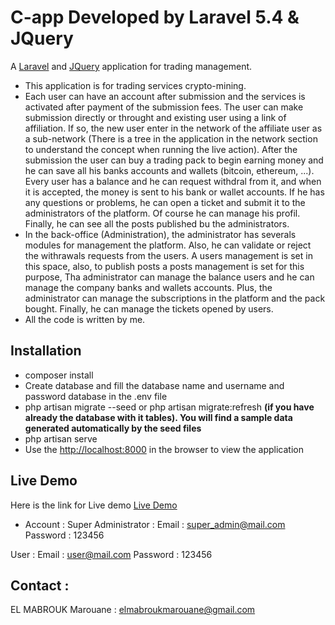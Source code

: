 # C-app Developed by Laravel 5.4 & JQuery

A [Laravel](http://laravel.com/) and [JQuery](https://jquery.com/) application for trading management.

- This application is for trading services crypto-mining. 
- Each user can have an account after submission and the services is activated after payment of the submission fees. The user can make submission directly or throught and existing user using a link of affiliation. If so, the new user enter in the network of the affiliate user as a sub-network (There is a tree in the application in the network section to understand the concept when running the live action). After the submission the user can buy a trading pack to begin earning money and he can save all his banks accounts and wallets (bitcoin, ethereum, ...). Every user has a balance and he can request withdral from it, and when it is accepted, the money is sent to his bank or wallet accounts. If he has any questions or problems, he can open a ticket and submit it to the administrators of the platform. Of course he can manage his profil. Finally, he can see all the posts published bu the administrators.
- In the back-office (Administration), the administrator has severals modules for management the platform. Also, he can validate or reject the withrawals requests from the users. A users management is set in this space, also, to publish posts a posts management is set for this purpose, Tha administrator can manage the balance users and he can manage the company banks and wallets accounts. Plus, the administrator can manage the subscriptions in the platform and the pack bought. Finally, he can manage the tickets opened by users.
- All the code is written by me.

## Installation

- composer install
- Create database and fill the database name and username and password database in the .env file
- php artisan migrate --seed or php artisan migrate:refresh **(if you have already the database with it tables). You will find a sample data generated automatically by the seed files**
- php artisan serve
- Use the [http://localhost:8000](http://localhost:8000) in the browser to view the application

## Live Demo

Here is the link for Live demo [Live Demo](http://elmabroukmarouane.pw/c-app/)

- Account :
  Super Administrator :
  Email : [super_admin@mail.com](super_admin@mail.com)
  Password : 123456

User :
Email : [user@mail.com](user@mail.com)
Password : 123456

## Contact :

EL MABROUK Marouane : [elmabroukmarouane@gmail.com](elmabroukmarouane@gmail.com)
